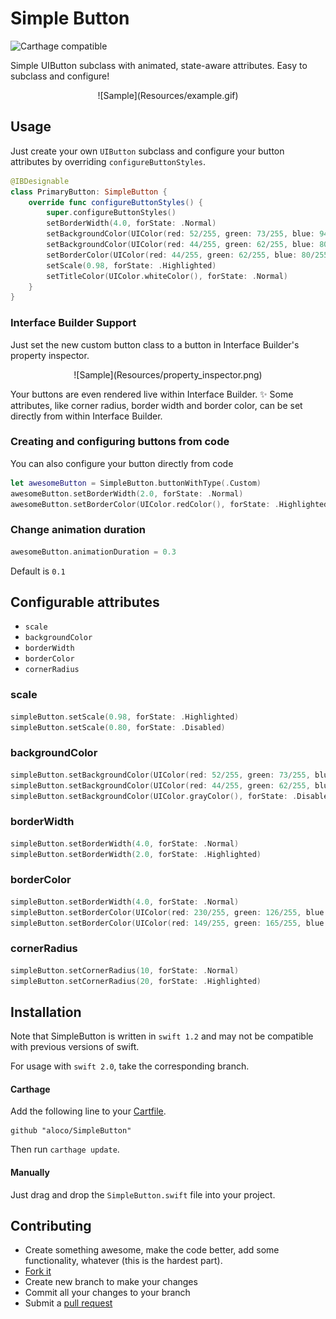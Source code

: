 # Simple Button
![Carthage compatible](https://img.shields.io/badge/Carthage-compatible-4BC51D.svg?style=flat)

Simple UIButton subclass with animated, state-aware attributes. Easy to subclass and configure!

<center>
![Sample](Resources/example.gif)
</center>

## Usage

Just create your own `UIButton` subclass and configure your button attributes by overriding `configureButtonStyles`. 

```swift
@IBDesignable
class PrimaryButton: SimpleButton {
    override func configureButtonStyles() {
        super.configureButtonStyles()
		setBorderWidth(4.0, forState: .Normal)
        setBackgroundColor(UIColor(red: 52/255, green: 73/255, blue: 94/255, alpha: 1.0), forState: .Normal)
        setBackgroundColor(UIColor(red: 44/255, green: 62/255, blue: 80/255, alpha: 1.0), forState: .Highlighted)
        setBorderColor(UIColor(red: 44/255, green: 62/255, blue: 80/255, alpha: 1.0), forState: .Normal)
        setScale(0.98, forState: .Highlighted)
        setTitleColor(UIColor.whiteColor(), forState: .Normal)
    }
}
```

### Interface Builder Support

Just set the new custom button class to a button in Interface Builder's property inspector.

<center>
![Sample](Resources/property_inspector.png)
</center>

Your buttons are even rendered live within Interface Builder. ✨
Some attributes, like corner radius, border width and border color, can be set directly from within Interface Builder.


### Creating and configuring buttons from code

You can also configure your button directly from code

```swift
let awesomeButton = SimpleButton.buttonWithType(.Custom)
awesomeButton.setBorderWidth(2.0, forState: .Normal)
awesomeButton.setBorderColor(UIColor.redColor(), forState: .Highlighted)
```

### Change animation duration

```swift
awesomeButton.animationDuration = 0.3
```
Default is `0.1`

## Configurable attributes

* `scale`
* `backgroundColor`
* `borderWidth`
* `borderColor`
* `cornerRadius`


### scale

```swift
simpleButton.setScale(0.98, forState: .Highlighted)
simpleButton.setScale(0.80, forState: .Disabled)
```

### backgroundColor

```swift
simpleButton.setBackgroundColor(UIColor(red: 52/255, green: 73/255, blue: 94/255, alpha: 1.0), forState: .Normal)
simpleButton.setBackgroundColor(UIColor(red: 44/255, green: 62/255, blue: 80/255, alpha: 1.0), forState: .Highlighted)
simpleButton.setBackgroundColor(UIColor.grayColor(), forState: .Disabled)
```

### borderWidth

```swift
simpleButton.setBorderWidth(4.0, forState: .Normal)
simpleButton.setBorderWidth(2.0, forState: .Highlighted)
```

### borderColor

```swift
simpleButton.setBorderWidth(4.0, forState: .Normal)
simpleButton.setBorderColor(UIColor(red: 230/255, green: 126/255, blue: 34/255, alpha: 1.0), forState: .Normal)
simpleButton.setBorderColor(UIColor(red: 149/255, green: 165/255, blue: 166/255, alpha: 1.0), forState: .Highlighted)
```

### cornerRadius
```swift
simpleButton.setCornerRadius(10, forState: .Normal)
simpleButton.setCornerRadius(20, forState: .Highlighted)
```

## Installation

Note that SimpleButton is written in `swift 1.2` and may not be compatible with previous versions of swift.

For usage with `swift 2.0`, take the corresponding branch.

#### Carthage

Add the following line to your [Cartfile](https://github.com/Carthage/Carthage/blob/master/Documentation/Artifacts.md#cartfile).

```
github "aloco/SimpleButton"
```

Then run `carthage update`.

#### Manually

Just drag and drop the `SimpleButton.swift` file into  your project.


## Contributing

* Create something awesome, make the code better, add some functionality,
  whatever (this is the hardest part).
* [Fork it](http://help.github.com/forking/)
* Create new branch to make your changes
* Commit all your changes to your branch
* Submit a [pull request](http://help.github.com/pull-requests/)
